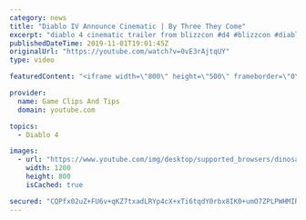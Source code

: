 ```yaml
---
category: news
title: "Diablo IV Announce Cinematic | By Three They Come"
excerpt: "diablo 4 cinematic trailer from blizzcon #d4 #blizzcon #diablo."
publishedDateTime: 2019-11-01T19:01:45Z
originalUrl: "https://youtube.com/watch?v=0vE3rAjtqUY"
type: video

featuredContent: "<iframe width=\"800\" height=\"500\" frameborder=\"0\" src=\"https://www.youtube.com/embed/0vE3rAjtqUY\" allow=\"accelerometer; autoplay; encrypted-media; gyroscope; picture-in-picture\" allowfullscreen></iframe>"

provider:
  name: Game Clips And Tips
  domain: youtube.com

topics:
  - Diablo 4

images:
  - url: "https://www.youtube.com/img/desktop/supported_browsers/dinosaur.png"
    width: 1200
    height: 800
    isCached: true

secured: "CQPfx02uZ+FU6v+qKZ7txadLRYp4cX+xTi6tqdY0rbx8IK0+umO7ZPLPWHMIRfzLzlekizd6YnGuivEV2ePpN8RueLtHMVO1qTgdmEl5lc8sX647KuTMWYy7rJ4yZ6Ny8bMrENBeJQtBQ/fvKkaOsQ7YqqQqmCcZ6yF6J0lOvHtvl/dle+im7q7cTnc0f+C58x+h+wmfYk1Lp09mFE63Xhh2G8666Vrex5W0HDfddokQeGTewqvPReuQS+MhB5Dl12Wb0DCOBCDzYZWvDU5jrDwLweAHdsW+y2G0K6YZjH+XLgCOsU6OuKAnDNgtgKU/IJlMLju1pSUw7TZ+VKUKiU09zWEAz2WTt3GeBsH1Cv6uHgrgkJ9w+khy4+8q+y0Z1YAJJ83d7zgaO3XjqiydPg==;D0pGVL3pI7xd/8GGUd1nVw=="
---
```



